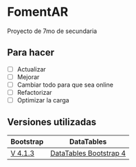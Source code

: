 # FomentAR

Proyecto de 7mo de secundaria

## Para hacer

- [ ] Actualizar
- [ ] Mejorar
- [ ] Cambiar todo para que sea online
- [ ] Refactorizar
- [ ] Optimizar la carga

## Versiones utilizadas

|   Bootstrap    |  DataTables   |
|----------------|---------------|
| [V 4.1.3](https://getbootstrap.com/docs/4.1/getting-started/introduction/ "Version de Bootstrap")        | [DataTables Bootstrap 4](https://datatables.net/examples/styling/bootstrap4 "Version de DataTables")   | 
